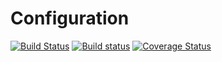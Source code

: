 # Configuration

[![Build Status](https://travis-ci.org/klapuch/Configuration.svg?branch=master)](https://travis-ci.org/klapuch/Configuration) [![Build status](https://ci.appveyor.com/api/projects/status/tnly5f6l8udrlr6y?svg=true)](https://ci.appveyor.com/project/facedown/configuration) [![Coverage Status](https://coveralls.io/repos/github/klapuch/Configuration/badge.svg?branch=master)](https://coveralls.io/github/klapuch/Configuration?branch=master)
